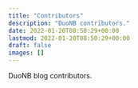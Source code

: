 ```yaml
---
title: "Contributors"
description: "DuoNB contributors."
date: 2022-01-20T08:50:29+00:00
lastmod: 2022-01-20T08:50:29+00:00
draft: false
images: []
---
```


DuoNB blog contributors.
